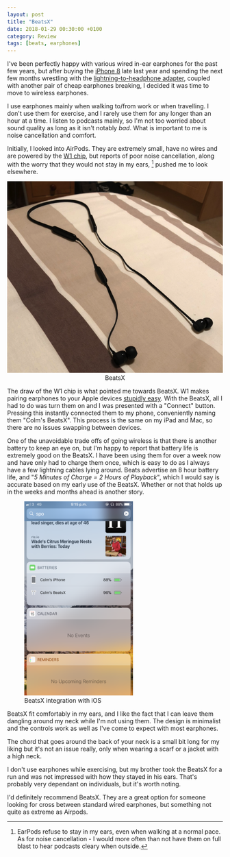 ```yaml
---
layout: post
title: "BeatsX"
date: 2018-01-29 00:30:00 +0100
category: Review
tags: [beats, earphones]
---
```


I've been perfectly happy with various wired in-ear earphones for the past few years, but after buying the [iPhone 8][cmio8] late last year and spending the next few months wrestling with the [lightning-to-headphone adapter][l2h], coupled with another pair of cheap earphones breaking, I decided it was time to move to wireless earphones. 

I use earphones mainly when walking to/from work or when travelling. I don't use them for exercise, and I rarely use them for any longer than an hour at a time. I listen to podcasts mainly, so I'm not too worried about sound quality as long as it isn't notably *bad*. What is important to me is noise cancellation and comfort.

Initially, I looked into AirPods. They are extremely small, have no wires and are powered by the [W1 chip][w1chip], but reports of poor noise cancellation, along with the worry that they would not stay in my ears, [^1] pushed me to look elsewhere. 

<center>
	<img src="/images/2018/1/beats.png" alt="beats" class="image-single" />
	<figcaption>BeatsX</figcaption>
</center>

The draw of the W1 chip is what pointed me towards BeatsX. W1 makes pairing earphones to your Apple devices [stupidly easy][w1pairing]. With the BeatsX, all I had to do was turn them on and I was presented with a "Connect" button. Pressing this instantly connected them to my phone, conveniently naming them "Colm's BeatsX". This process is the same on my iPad and Mac, so there are no issues swapping between devices.

One of the unavoidable trade offs of going wireless is that there is another battery to keep an eye on, but I'm happy to report that battery life is extremely good on the BeatsX. I have been using them for over a week now and have only had to charge them once, which is easy to do as I always have a few lightning cables lying around. Beats advertise an 8 hour battery life, and "*5 Minutes of Charge = 2 Hours of Playback*",  which I would say is accurate based on my early use of the BeatsX. Whether or not that holds up in the weeks and months ahead is another story. 

<figure>
	<img src="/images/2018/1/beats-battery.png" width="254" />
	<figcaption>BeatsX integration with iOS</figcaption>
</figure>

BeatsX fit comfortably in my ears, and I like the fact that I can leave them dangling around my neck while I'm not using them. The design is minimalist and the controls work as well as I've come to expect with most earphones. 

The chord that goes around the back of your neck is a small bit long for my liking but it's not an issue really, only when wearing a scarf or a jacket with a high neck. 

I don't use earphones while exercising, but my brother took the BeatsX for a run and was not impressed with how they stayed in his ears. That's probably very dependant on individuals, but it's worth noting. 

I'd definitely recommend BeatsX. They are a great option for someone looking for cross between standard wired earphones, but something not quite as extreme as Airpods.  

[^1]:EarPods refuse to stay in my ears, even when walking at a normal pace. As for noise cancellation - I would more often than not have them on full blast to hear podcasts cleary when outside.

[l2h]:https://www.apple.com/shop/product/MMX62AM/A/lightning-to-35-mm-headphone-jack-adapter
[cmio8]:http://colm.io/2017/11/13/iphone-8/
[w1chip]:https://en.wikipedia.org/wiki/Apple-designed_processors#Apple_W1
[w1pairing]:https://www.cnet.com/how-to/what-is-apple-w1-bluetooth-chip-headphones-explained/

